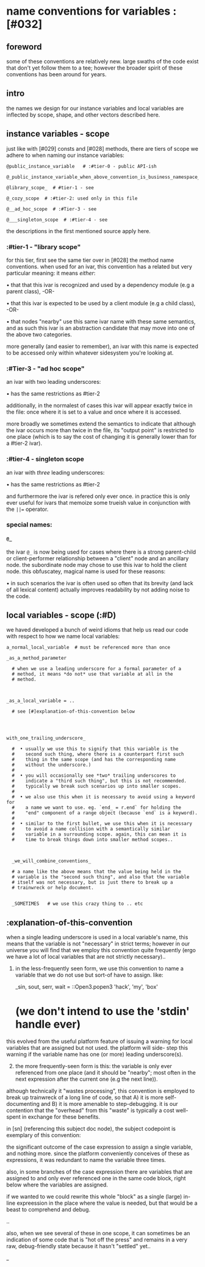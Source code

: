 # name conventions for variables  :[#032]


## foreword

some of these conventions are relatively new. large swaths of the code
exist that don't yet follow them to a tee; however the broader spirit of
these conventions has been around for years.




## intro

the names we design for our instance variables and local variables are
inflected by scope, shape, and other vectors described here.





## instance variables - scope

just like with [#029] consts and [#028] methods, there are tiers of
scope we adhere to when naming our instance variables:

    @public_instance_variable   # :#tier-0 - public API-ish

    @_public_instance_variable_when_above_convention_is_business_namespace_

    @library_scope_  # #tier-1 - see

    @_cozy_scope  # :#tier-2: used only in this file

    @__ad_hoc_scope  # :#Tier-3 - see

    @___singleton_scope  # :#tier-4 - see


the descriptions in the first mentioned source apply here.



### :#tier-1 - "library scope"

for this tier, first see the same tier over in [#028] the method name
conventions. when used for an ivar, this convention has a related but
very particular meaning: it means *either*:

  • that that this ivar is recognized and used by a dependency
    module (e.g a parent class), -OR-

  • that this ivar is expected to be used by a client module
    (e.g a child class), -OR-

  • that nodes "nearby" use this same ivar name with these same
    semantics, and as such this ivar is an abstraction candidate that
    may move into one of the above two categories.

more generally (and easier to remember), an ivar with this name is
expected to be accessed only within whatever sidesystem you're looking
at.



### :#Tier-3 - "ad hoc scope"

an ivar with two leading underscores:

  • has the same restrictions as #tier-2

additionally, in the normalest of cases this ivar will appear exactly
twice in the file: once where it is set to a value and once where it is
accessed.

more broadly we sometimes extend the semantics to indicate that although
the ivar occurs more than twice in the file, its "output point" is
restricted to one place (which is to say the cost of changing it is
generally lower than for a #tier-2 ivar).



### :#tier-4 - singleton scope

an ivar with *three* leading underscores:

  • has the same restrictions as #tier-2

and furthermore the ivar is refered only ever once. in practice this is
only ever useful for ivars that memoize some trueish value in
conjunction with the `||=` operator.




### special names:

#### `@_`

the ivar `@_` is now being used for cases where there is a strong
parent-child or client-performer relationship between a "client" node
and an ancillary node. the subordinate node may chose to use this ivar
to hold the client node. this obfuscatey, magical name is used for
these reasons:

  • in such scenarios the ivar is often used so often that its brevity
    (and lack of all lexical content) actually improves readability by
    not adding noise to the code.




## local variables - scope (:#D)

we haved developed a bunch of weird idioms that help us read our code
with respect to how we name local variables:


    a_normal_local_variable  # must be referenced more than once

    _as_a_method_parameter

      # when we use a leading underscore for a formal parameter of a
      # method, it means *do not* use that variable at all in the
      # method.



    _as_a_local_variable = ..

      # see [#]explanation-of-this-convention below




    with_one_trailing_underscore_

      #  • usually we use this to signify that this variable is the
      #    second such thing, where there is a counterpart first such
      #    thing in the same scope (and has the corresponding name
      #    without the underscore.)
      #
      #  • you will occasionally see *two* trailing underscores to
      #    indicate a "third such thing", but this is not recommended.
      #    typically we break such scenarios up into smaller scopes.
      #
      #  • we also use this when it is necessary to avoid using a keyword for
      #    a name we want to use. eg. `end_ = r.end` for holding the
      #    "end" component of a range object (because `end` is a keyword).
      #
      #  • similar to the first bullet, we use this when it is necessary
      #    to avoid a name collision with a semantically similar
      #    variable in a surrounding scope. again, this can mean it is
      #    time to break things down into smaller method scopes..



      _we_will_combine_conventions_

      # a name like the above means that the value being held in the
      # variable is the "second such thing", and also that the variable
      # itself was not necessary, but is just there to break up a
      # trainwreck or help document.


      _SOMETIMES   # we use this crazy thing to .. etc




## :explanation-of-this-convention

when a single leading underscore is used in a local variable's name,
this means that the variable is not "necessary" in strict terms; however
in our universe you will find that we employ this convention quite
frequently (ergo we have a lot of local variables that are not strictly
necessary)..

1) in the less-frequently seen form, we use this convention to name a
variable that we do not use but sort-of have to assign. like:

    _sin, sout, serr, wait = ::Open3.popen3 'hack', 'my', 'box'

    # (we don't intend to use the 'stdin' handle ever)

this evolved from the useful platform feature of issuing a warning for
local variables that are assigned but not used. the platform will side-
step this warning if the variable name has one (or more) leading
underscore(s).

2) the more frequently-seen form is this: the variable is only ever
referenced from one place (and it should be "nearby"; most often in the
next expression after the current one (e.g the next line)).

although technically it "wastes processing", this convention is employed
to break up trainwreck of a long line of code, so that A) it is more
self-documenting and B) it is more amenable to step-debugging. it is our
contention that the "overhead" from this "waste" is typically a cost
well-spent in exchange for these benefits.

in [sn]  (referencing this subject doc node), the subject codepoint is
exemplary of this convention:

the significant outcome of the case expression to assign a single
variable, and nothing more. since the platform conveniently conceives of
these as expressions, it was redundant to name the variable three times.

also, in some branches of the case expression there are variables that
are assigned to and only ever referenced one in the same code block,
right below where the variables are assigned.

if we wanted to we could rewrite this whole "block" as a single (large)
in-line expreession in the place where the value is needed, but that
would be a beast to comprehend and debug.

..

also, when we see several of these in one scope, it can sometimes
be an indication of some code that is "hot off the press" and remains
in a very raw, debug-friendly state because it hasn't "settled" yet..

_
